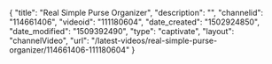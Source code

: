 {
    "title": "Real Simple Purse Organizer",
    "description": "",
    "channelid": "114661406",
    "videoid": "111180604",
    "date_created": "1502924850",
    "date_modified": "1509392490",
    "type": "captivate",
    "layout": "channelVideo",
    "url": "\/latest-videos\/real-simple-purse-organizer\/114661406-111180604"
}